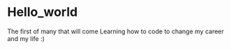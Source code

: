# Hello_world
The first of many that will come
Learning how to code to change my career and my life :)
